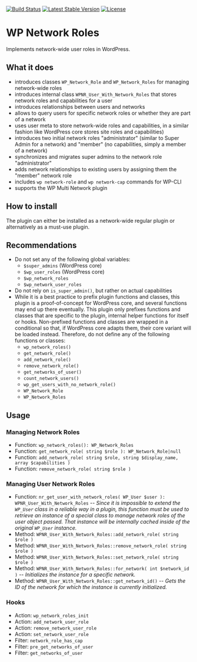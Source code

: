 [![Build Status](https://api.travis-ci.org/felixarntz/wp-network-roles.png?branch=master)](https://travis-ci.org/felixarntz/wp-network-roles)
[![Latest Stable Version](https://poser.pugx.org/felixarntz/wp-network-roles/version)](https://packagist.org/packages/felixarntz/wp-network-roles)
[![License](https://poser.pugx.org/felixarntz/wp-network-roles/license)](https://packagist.org/packages/felixarntz/wp-network-roles)

# WP Network Roles

Implements network-wide user roles in WordPress.

## What it does

* introduces classes `WP_Network_Role` and `WP_Network_Roles` for managing network-wide roles
* introduces internal class `WPNR_User_With_Network_Roles` that stores network roles and capabilities for a user
* introduces relationships between users and networks
* allows to query users for specific network roles or whether they are part of a network
* uses user meta to store network-wide roles and capabilities, in a similar fashion like WordPress core stores site roles and capabilities)
* introduces two initial network roles "administrator" (similar to Super Admin for a network) and "member" (no capabilities, simply a member of a network)
* synchronizes and migrates super admins to the network role "administrator"
* adds network relationships to existing users by assigning them the "member" network role
* includes `wp network-role` and `wp network-cap` commands for WP-CLI
* supports the WP Multi Network plugin

## How to install

The plugin can either be installed as a network-wide regular plugin or alternatively as a must-use plugin.

## Recommendations

* Do not set any of the following global variables:
    * `$super_admins` (WordPress core)
    * `$wp_user_roles` (WordPress core)
    * `$wp_network_roles`
    * `$wp_network_user_roles`
* Do not rely on `is_super_admin()`, but rather on actual capabilities
* While it is a best practice to prefix plugin functions and classes, this plugin is a proof-of-concept for WordPress core, and several functions may end up there eventually. This plugin only prefixes functions and classes that are specific to the plugin, internal helper functions for itself or hooks. Non-prefixed functions and classes are wrapped in a conditional so that, if WordPress core adapts them, their core variant will be loaded instead. Therefore, do not define any of the following functions or classes:
  * `wp_network_roles()`
  * `get_network_role()`
  * `add_network_role()`
  * `remove_network_role()`
  * `get_networks_of_user()`
  * `count_network_users()`
  * `wp_get_users_with_no_network_role()`
  * `WP_Network_Role`
  * `WP_Network_Roles`

## Usage

### Managing Network Roles

* Function: `wp_network_roles(): WP_Network_Roles`
* Function: `get_network_role( string $role ): WP_Network_Role|null`
* Function: `add_network_role( string $role, string $display_name, array $capabilities )`
* Function: `remove_network_role( string $role )`

### Managing User Network Roles

* Function: `nr_get_user_with_network_roles( WP_User $user ): WPNR_User_With_Network_Roles` -- *Since it is impossible to extend the `WP_User` class in a reliable way in a plugin, this function must be used to retrieve an instance of a special class to manage network roles of the user object passed. That instance will be internally cached inside of the original `WP_User` instance.*
* Method: `WPNR_User_With_Network_Roles::add_network_role( string $role )`
* Method: `WPNR_User_With_Network_Roles::remove_network_role( string $role )`
* Method: `WPNR_User_With_Network_Roles::set_network_role( string $role )`
* Method: `WPNR_User_With_Network_Roles::for_network( int $network_id )` -- *Initializes the instance for a specific network.*
* Method: `WPNR_User_With_Network_Roles::get_network_id()` -- *Gets the ID of the network for which the instance is currently initialized.*

### Hooks

* Action: `wp_network_roles_init`
* Action: `add_network_user_role`
* Action: `remove_network_user_role`
* Action: `set_network_user_role`
* Filter: `network_role_has_cap`
* Filter: `pre_get_networks_of_user`
* Filter: `get_networks_of_user`
